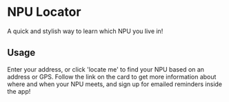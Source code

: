 # NPU Locator

A quick and stylish way to learn which NPU you live in!

## Usage

Enter your address, or click 'locate me' to find your NPU based on an address or GPS. Follow the link on the card to get more information about where and when your NPU meets, and sign up for emailed reminders inside the app!
